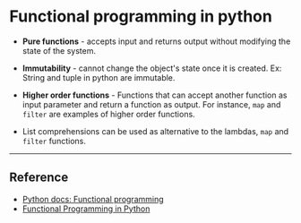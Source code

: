 # Functional programming in python

* **Pure functions** - accepts input and returns output without modifying the state of the system.
* **Immutability** - cannot change the object's state once it is created. Ex: String and tuple in python are immutable.
* **Higher order functions** - Functions that can accept another function as input parameter and return a function as output. For instance, `map` and `filter` are examples of higher order functions.

* List comprehensions can be used as alternative to the lambdas, `map` and `filter` functions.

---

## Reference

* [Python docs: Functional programming](https://docs.python.org/3/howto/functional.html)
* [Functional Programming in Python](https://stackabuse.com/functional-programming-in-python/)
